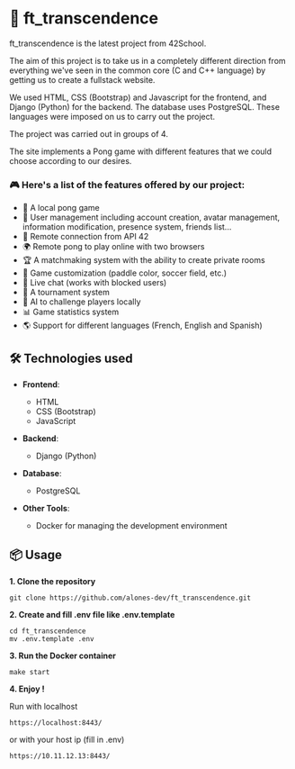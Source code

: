 # 🚀 ft_transcendence
ft_transcendence is the latest project from 42School.


The aim of this project is to take us in a completely different direction from everything we've seen in the common core (C and C++ language) by getting us to create a fullstack website.

We used HTML, CSS (Bootstrap) and Javascript for the frontend, and Django (Python) for the backend. The database uses PostgreSQL. These languages were imposed on us to carry out the project.

The project was carried out in groups of 4.

The site implements a Pong game with different features that we could choose according to our desires.

### 🎮 Here's a list of the features offered by our project:
- 🏓 A local pong game
- 👥 User management including account creation, avatar management, information modification, presence system, friends list...
- 🔗 Remote connection from API 42
- 🌍 Remote pong to play online with two browsers
- 🏆 A matchmaking system with the ability to create private rooms
- 🎨 Game customization (paddle color, soccer field, etc.)
- 💬 Live chat (works with blocked users)
- 🏅 A tournament system
- 🤖 AI to challenge players locally
- 📊 Game statistics system
- 🌎 Support for different languages (French, English and Spanish)

## 🛠️ Technologies used
- **Frontend**:
  - HTML
  - CSS (Bootstrap)
  - JavaScript
  
- **Backend**:
  - Django (Python)

- **Database**:
  - PostgreSQL

- **Other Tools**:
  - Docker for managing the development environment

## 📦 Usage
**1. Clone the repository**
```
git clone https://github.com/alones-dev/ft_transcendence.git
```
**2. Create and fill .env file like .env.template**
```
cd ft_transcendence
mv .env.template .env
```
**3. Run the Docker container**
```
make start
```
**4. Enjoy !**


Run with localhost
```
https://localhost:8443/
```
or with your host ip (fill in .env)
```
https://10.11.12.13:8443/
```





